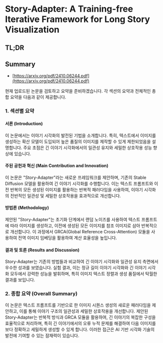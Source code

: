 # Story-Adapter: A Training-free Iterative Framework for Long Story Visualization
## TL;DR
## Summary
- [https://arxiv.org/pdf/2410.06244.pdf](https://arxiv.org/pdf/2410.06244.pdf)

현재 업로드된 논문을 검토하고 요약을 준비하겠습니다. 각 섹션의 요약과 전체적인 총합 요약을 다음과 같이 제공합니다.

### 1. 섹션별 요약
#### 서론 (Introduction)
이 논문에서는 이야기 시각화의 발전된 기법을 소개합니다. 특히, 텍스트에서 이미지를 생성하는 확산 모델이 도입되어 높은 품질의 이미지를 제작할 수 있게 제한되었음을 설명합니다. 주요 초점은 긴 이야기 시각화에서의 일관성 유지와 세밀한 상호작용 성능 향상에 있습니다.

#### 주된 공헌과 혁신 (Main Contribution and Innovation)
이 논문은 "Story-Adapter"라는 새로운 프레임워크를 제안하며, 기존의 Stable Diffusion 모델을 활용하여 긴 이야기 시각화를 수행합니다. 이는 텍스트 프롬프트와 이전 반복의 모든 생성된 이미지를 활용하는 반복적 패러다임을 사용하여, 이야기 시각화의 전반적인 일관성 및 세밀한 상호작용을 효과적으로 개선합니다.

#### 방법론 (Methodology)
제안된 "Story-Adapter"는 초기화 단계에서 랜덤 노이즈를 사용하여 텍스트 프롬프트에 따라 이미지를 생성하고, 이전에 생성된 모든 이미지를 참조 이미지로 삼아 반복적으로 개선합니다. 이 과정에서 GRCA(Global Reference Cross-Attention) 모듈을 사용하여 전역 이미지 임베딩을 활용하여 계산 효율성을 높입니다.

#### 결과 및 토론 (Results and Discussion)
Story-Adapter는 기존의 방법들과 비교하여 긴 이야기 시각화와 일관성 유지 측면에서 우수한 성과를 보였습니다. 실험 결과, 이는 정규 길이 이야기 시각화와 긴 이야기 시각화 모두에서 강력한 성능을 발휘하며, 특히 이미지 텍스트 정렬과 생성 품질에서 탁월한 결과를 보입니다.

### 2. 종합 요약 (Overall Summary)
이 논문은 텍스트 프롬프트를 기반으로 한 이미지 시퀀스 생성의 새로운 패러다임을 제안하고, 이를 통해 이야기 구조의 일관성과 세밀한 상호작용을 개선합니다. 제안된 Story-Adapter는 반복적 방식과 GRCA 모듈을 활용하여, 긴 이야기의 복잡한 구성을 효율적으로 처리하며, 특히 긴 이야기에서의 오류 누적 문제를 해결하여 다음 이미지를 보다 정확하고 세밀하게 생성할 수 있게 합니다. 이러한 접근은 AI 기반 시각화 기술의 발전에 기여할 수 있는 잠재력이 있습니다.
